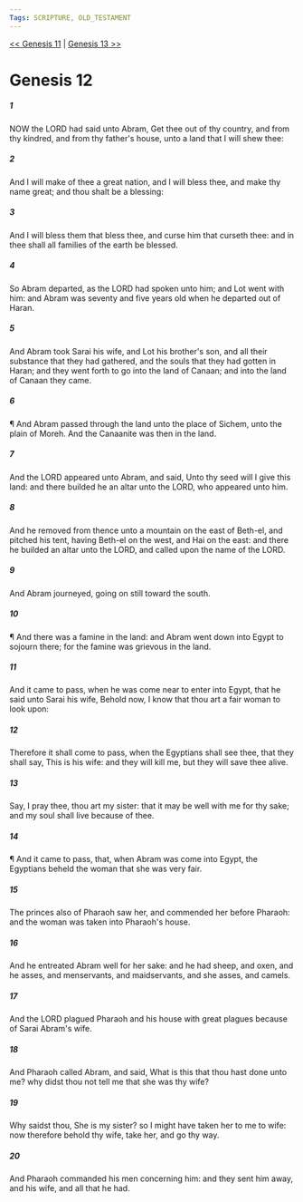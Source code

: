 ```yaml
---
Tags: SCRIPTURE, OLD_TESTAMENT
---
```


[<< Genesis 11](OLD_TESTAMENT/01_Genesis/Genesis_11.md) | [Genesis 13 >>](OLD_TESTAMENT/01_Genesis/Genesis_13.md)

# Genesis 12

##### 1

NOW the LORD had said unto Abram, Get thee out of thy country, and from thy kindred, and from thy father's house, unto a land that I will shew thee:

##### 2

And I will make of thee a great nation, and I will bless thee, and make thy name great; and thou shalt be a blessing:

##### 3

And I will bless them that bless thee, and curse him that curseth thee: and in thee shall all families of the earth be blessed.

##### 4

So Abram departed, as the LORD had spoken unto him; and Lot went with him: and Abram was seventy and five years old when he departed out of Haran.

##### 5

And Abram took Sarai his wife, and Lot his brother's son, and all their substance that they had gathered, and the souls that they had gotten in Haran; and they went forth to go into the land of Canaan; and into the land of Canaan they came.

##### 6

¶ And Abram passed through the land unto the place of Sichem, unto the plain of Moreh. And the Canaanite was then in the land.

##### 7

And the LORD appeared unto Abram, and said, Unto thy seed will I give this land: and there builded he an altar unto the LORD, who appeared unto him.

##### 8

And he removed from thence unto a mountain on the east of Beth-el, and pitched his tent, having Beth-el on the west, and Hai on the east: and there he builded an altar unto the LORD, and called upon the name of the LORD.

##### 9

And Abram journeyed, going on still toward the south.

##### 10

¶ And there was a famine in the land: and Abram went down into Egypt to sojourn there; for the famine was grievous in the land.

##### 11

And it came to pass, when he was come near to enter into Egypt, that he said unto Sarai his wife, Behold now, I know that thou art a fair woman to look upon:

##### 12

Therefore it shall come to pass, when the Egyptians shall see thee, that they shall say, This is his wife: and they will kill me, but they will save thee alive.

##### 13

Say, I pray thee, thou art my sister: that it may be well with me for thy sake; and my soul shall live because of thee.

##### 14

¶ And it came to pass, that, when Abram was come into Egypt, the Egyptians beheld the woman that she was very fair.

##### 15

The princes also of Pharaoh saw her, and commended her before Pharaoh: and the woman was taken into Pharaoh's house.

##### 16

And he entreated Abram well for her sake: and he had sheep, and oxen, and he asses, and menservants, and maidservants, and she asses, and camels.

##### 17

And the LORD plagued Pharaoh and his house with great plagues because of Sarai Abram's wife.

##### 18

And Pharaoh called Abram, and said, What is this that thou hast done unto me? why didst thou not tell me that she was thy wife?

##### 19

Why saidst thou, She is my sister? so I might have taken her to me to wife: now therefore behold thy wife, take her, and go thy way.

##### 20

And Pharaoh commanded his men concerning him: and they sent him away, and his wife, and all that he had.
